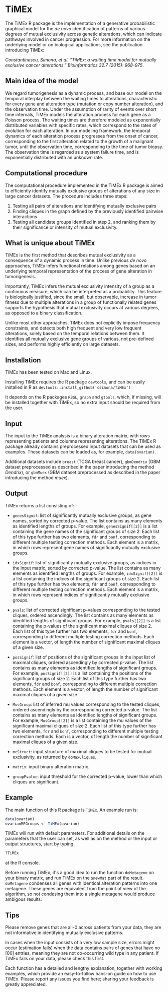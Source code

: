 # TiMEx

The TiMEx R package is the implementation of a generative probabilistic graphical model for the *de novo* identification of patterns of various degrees of mutual exclusivity across genetic alterations, which can indicate pathways involved in cancer progression. For more information on the underlying model or on biological applications, see the publication introducing TiMEx: 

*Constantinescu, Simona, et al. "TiMEx: a waiting time model for mutually exclusive cancer alterations." Bioinformatics 32.7 (2015): 968-975*.

## Main idea of the model
We regard tumorigenesis as a dynamic process, and base our model on the temporal interplay between the waiting times to alterations, characteristic for every gene and alteration type (mutation or copy number alteration), and the observation time. Under the assumption of rarity of events over short time intervals, TiMEx models the alteration process for each gene as a Poisson process. The waiting times are therefore modeled as exponentially distributed variables with specific rates, which correspond to the rates of evolution for each alteration. In our modeling framework, the temporal dynamics of each alteration process progresses from the onset of cancer, corresponding to the first alteration related to the growth of a malignant tumor, until the observation time, corresponding to the time of tumor biopsy. The observation time is regarded as a system failure time, and is exponentially distributed with an unknown rate. 

## Computational procedure
The computational procedure implemented in the TiMEx R package is aimed to efficiently identify mutually exclusive groups of alterations of any size in large cancer datasets. The procedure includes three steps:

1. Testing all pairs of alterations and identifying mutually exclusive pairs
2. Finding cliques in the graph defined by the previously identified pairwise interactions
3. Testing all candidate groups identified in step 2, and ranking them by their significance or intensity of mutual exclusivity.

## What is unique about TiMEx
TiMEx is the first method that describes mutual exclusivity as a consequence of a dynamic process in time. Unlike previous *de novo* approaches, TiMEx infers functional relations among genes based on an underlying temporal representation of the process of gene alteration in tumorigenesis. 

Importantly, TiMEx infers the mutual exclusivity intensity of a group as a continuous measure, which can be interpreted as a probability. This feature is biologically justified, since the small, but observable, increase in tumor fitness due to multiple alterations in a group of functionally related genes supports the hypothesis that mutual exclusivity occurs at various degrees, as opposed to a binary classification. 

Unlike most other approaches, TiMEx does not explicitly impose frequency constraints, and detects both high frequent and very low frequent alterations, solely based on the temporal relations between them. It identifies all mutually exclusive gene groups of various, not pre-defined sizes, and performs highly efficiently on large datasets.

## Installation
TiMEx has been tested on Mac and Linux. 

Installing TiMEx requires the R package ```devtools```, and can be easily installed in R as ```devtools::install_github('csimona/TiMEx')``` 

It depends on the R packages ```RBGL```, ```graph``` and ```gtools```, which, if missing, will be installed together with TiMEx, so no extra input should be required from the user. 

## Input
The input to the TiMEx analysis is a binary alteration matrix, with rows representing patients and columns representing alterations. The TiMEx R package already contains preprocessed input datasets that can be used as examples. These datasets can be loaded as, for example, ```data(ovarian)```. 

Additional datasets include ```breast``` (TCGA breast cancer), ```gbmDendrix``` (GBM dataset preprocessed as described in the paper introducing the method *Dendrix*), or ```gbmMuex``` (GBM dataset preprocessed as described in the paper introducing the method *muex*).

## Output
TiMEx returns a list consisting of:

* ```genesSignif```: list of significantly mutually exclusive groups, as gene names, sorted by corrected p-value. The list contains as many elements as identified lengths of groups. For example, ```genesSignif[[2]]``` is a list containing the gene names of the significant groups of size 2. Each list of this type further has two elements, ```fdr``` and ```bonf```, corresponding to different multiple testing correction methods. Each element is a matrix, in which rows represent gene names of significantly mutually exclusive groups.

* ```idxSignif```: list of significantly mutually exclusive groups, as indices in the input matrix, sorted by corrected p-value. The list contains as many elements as identified lengths of groups. For example, ```idxSignif[[2]]``` is a list containing the indices of the significant groups of size 2. Each list of this type further has two elements, ```fdr``` and ```bonf```, corresponding to different multiple testing correction methods. Each element is a matrix, in which rows represent indices of significantly mutually exclusive groups.

* ```pvals```: list of corrected significant p-values corresponding to the tested cliques, ordered ascendingly. The list contains as many elements as identified lengths of significant groups. For example, ```pvals[[2]]``` is a list containing the p-values of the significant maximal cliques of size 2. Each list of this type further has two elements, ```fdr``` and ```bonf```, corresponding to different multiple testing correction methods. Each element is a vector, of length the number of significant maximal cliques of a given size.      
          
* ```posSignif```: list of positions of the significant groups in the input list of maximal cliques, ordered ascendingly by corrected p-value.  The list contains as many elements as identified lengths of significant groups. For example, ```posSignif[[2]]``` is a list containing the positions of the significant groups of size 2.  Each list of this type further has two elements, ```fdr``` and ```bonf```, corresponding to different multiple correction methods.  Each element is a vector, of length the number of significant maximal cliques of a given size.
          
* ```MusGroup```: list of inferred mu values corresponding to the tested cliques, ordered ascendingly by the corresponding corrected p-value. The list contains as many elements as identified lengths of significant groups. For example, ```MusGroup[[2]]``` is a list containing the mu values of the significant maximal cliques of size 2. Each list of this type further has two elements, ```fdr``` and ```bonf```, corresponding to different multiple testing correction methods. Each is a vector, of length the number of significant maximal cliques of a given size.
          
* ```mcStruct```: input structure of maximal cliques to be tested for mutual exclusivity, as returned by ```doMaxCliques```.

* ```matrix```: input binary alteration matrix.

* ```groupPvalue```: input threshold for the corrected p-value, lower than which cliques are significant.


## Example
The main function of this R package is ```TiMEx```. An example run is:

```R
data(ovarian)
ovarianMEGroups <- TiMEx(ovarian)
```

TiMEx will run with default parameters. For additional details on the parameters that the user can set, as well as on the method or the input or output structures, start by typing 

```R
?TiMEx
``` 

at the R console.

Before running TiMEx, it's a good idea to run the function ```doMetagene```  on your binary matrix, and run TiMEx on the ```$newMat``` part of the result. ```doMetagene``` condenses all genes with identical alteration patterns into one metagene. These genes are equivalent from the point of view of the algorithm, so not condesing them into a single metagene would produce ambigous results.


## Tips
Please remove genes that are all-0 across patients from your data, they are not informative in identifying mutually exclusive patterns.

In cases when the input consists of a very low sample size, errors might occur (estimation fails) when the data contains pairs of genes that have no [00] entries, meaning they are not co-occurring wild type in any patient. If TiMEx fails on your data, please check this first. 

Each function has a detailed and lengthy explanation, together with working examples, which provide an easy-to-follow hans-on guide on how to use TiMEx. Please report any issues you find here; sharing your feedback is greatly appreciated. 